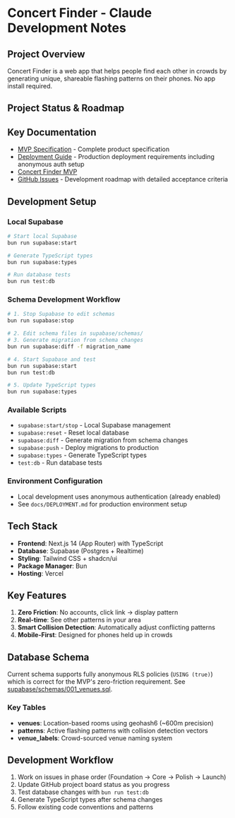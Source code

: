 # Concert Finder - Claude Development Notes

## Project Overview
Concert Finder is a web app that helps people find each other in crowds by generating unique, shareable flashing patterns on their phones. No app install required.

## Project Status & Roadmap


## Key Documentation
- [MVP Specification](./specs/mvp.md) - Complete product specification
- [Deployment Guide](./docs/DEPLOYMENT.md) - Production deployment requirements including anonymous auth setup
- [Concert Finder MVP](https://github.com/users/camwest/projects/1/views/1)
- [GitHub Issues](https://github.com/camwest/up/issues) - Development roadmap with detailed acceptance criteria

## Development Setup

### Local Supabase
```bash
# Start local Supabase
bun run supabase:start

# Generate TypeScript types  
bun run supabase:types

# Run database tests
bun run test:db
```

### Schema Development Workflow
```bash
# 1. Stop Supabase to edit schemas
bun run supabase:stop

# 2. Edit schema files in supabase/schemas/
# 3. Generate migration from schema changes
bun run supabase:diff -f migration_name

# 4. Start Supabase and test
bun run supabase:start
bun run test:db

# 5. Update TypeScript types
bun run supabase:types
```

### Available Scripts
- `supabase:start/stop` - Local Supabase management
- `supabase:reset` - Reset local database
- `supabase:diff` - Generate migration from schema changes
- `supabase:push` - Deploy migrations to production
- `supabase:types` - Generate TypeScript types
- `test:db` - Run database tests

### Environment Configuration
- Local development uses anonymous authentication (already enabled)
- See `docs/DEPLOYMENT.md` for production environment setup

## Tech Stack
- **Frontend**: Next.js 14 (App Router) with TypeScript
- **Database**: Supabase (Postgres + Realtime)
- **Styling**: Tailwind CSS + shadcn/ui
- **Package Manager**: Bun
- **Hosting**: Vercel

## Key Features
1. **Zero Friction**: No accounts, click link → display pattern
2. **Real-time**: See other patterns in your area
3. **Smart Collision Detection**: Automatically adjust conflicting patterns
4. **Mobile-First**: Designed for phones held up in crowds

## Database Schema
Current schema supports fully anonymous RLS policies (`USING (true)`) which is correct for the MVP's zero-friction requirement. See [supabase/schemas/001_venues.sql](./supabase/schemas/001_venues.sql).

### Key Tables
- **venues**: Location-based rooms using geohash6 (~600m precision)
- **patterns**: Active flashing patterns with collision detection vectors
- **venue_labels**: Crowd-sourced venue naming system

## Development Workflow
1. Work on issues in phase order (Foundation → Core → Polish → Launch)
2. Update GitHub project board status as you progress
3. Test database changes with `bun run test:db`
4. Generate TypeScript types after schema changes
5. Follow existing code conventions and patterns